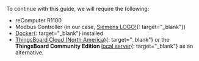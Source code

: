 To continue with this guide, we will require the following:
* reComputer R1100
* Modbus Controller (in our case, [Siemens LOGO!](https://www.siemens.com/ua/uk/produkty/avtomatyzatsiya-promyslovosti/systemy-avtomatyzatsiyi/systemy-promyslovoyi-avtomatyzatsiyi-simatic/plc-kontrolery-simatic/lohichnyy-modul-logo.html){: target="_blank"})
* [Docker](https://docs.docker.com/engine/install/){: target="_blank"} installed
* [ThingsBoard Cloud (North America)](https://thingsboard.cloud/signup){: target="_blank"} or the **ThingsBoard Community Edition** [local server](/docs/user-guide/install/installation-options/){: target="_blank"} as an alternative.

